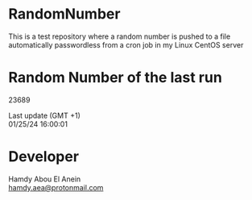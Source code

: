 # RandomNumber    
This is a test repository where a random number is pushed to a file automatically passwordless from a cron job in my Linux CentOS server    
# Random Number of the last run   
23689
      
Last update (GMT +1)    
01/25/24 16:00:01
# Developer    
Hamdy Abou El Anein   
hamdy.aea@protonmail.com
